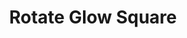 ---
title: "Rotate Glow Square"
description: "A rotating square with a glowing effect."
pubDate: "2022-01-01"
updateDate: "2022-01-01"
heroImage: '/assets/craft/aesthetic/9.png'
shader:
    src: "square/rotate_3.frag"
---